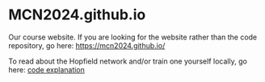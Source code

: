 # MCN2024.github.io
Our course website. If you are looking for the website rather than the code repository, go here:
https://mcn2024.github.io/

To read about the Hopfield network and/or train one yourself locally, go here:
[code explanation](./code/)


